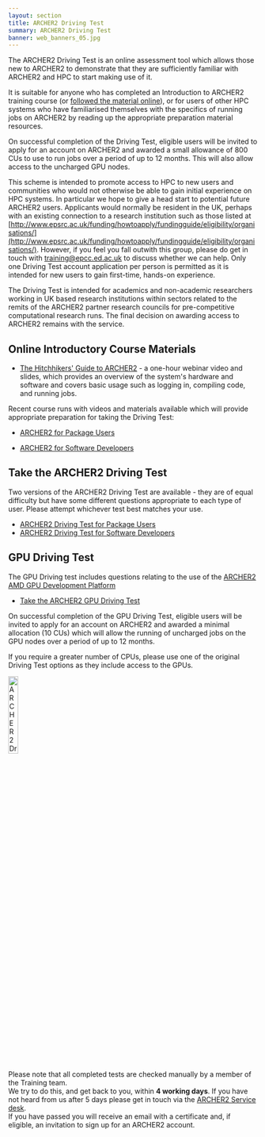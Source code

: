 ```yaml
---
layout: section
title: ARCHER2 Driving Test
summary: ARCHER2 Driving Test
banner: web_banners_05.jpg
---
```



The ARCHER2 Driving Test is an online assessment tool which allows those new to ARCHER2 to demonstrate that they are sufficiently familiar with ARCHER2 and HPC to start making use of it.  

It is suitable for anyone who has completed an Introduction to ARCHER2 training course (or [followed the material online](#online-introductory-course-materials)), or for users of other HPC systems who have familiarised themselves with the specifics of running jobs on ARCHER2 by reading up the appropriate preparation material resources.


On successful completion of the Driving Test, eligible users will be invited to apply for an account on ARCHER2 and awarded a small allowance of 800 CUs to use to run jobs over a period of up to 12 months.  This will also allow access to the uncharged GPU nodes.

This scheme is intended to promote access to HPC to new users and communities who would not otherwise be able to gain initial experience on HPC systems. In particular we hope to give a head start to potential future ARCHER2 users. Applicants would normally be resident in the UK, perhaps with an existing connection to a research institution such as those listed at [http://www.epsrc.ac.uk/funding/howtoapply/fundingguide/eligibility/organisations/](http://www.epsrc.ac.uk/funding/howtoapply/fundingguide/eligibility/organisations/). However, if you feel you fall outwith this group, please do get in touch with [training@epcc.ed.ac.uk](mailto:training@epcc.ed.ac.uk) to discuss whether we can help. Only one Driving Test account application per person is permitted as it is intended for new users to gain first-time, hands-on experience.

The Driving Test is intended for academics and non-academic researchers working in UK based research institutions within sectors related to the remits of the ARCHER2 partner research councils for pre-competitive computational research runs. The final decision on awarding access to ARCHER2 remains with the service. 

## Online Introductory Course Materials

- [The Hitchhikers' Guide to ARCHER2](https://www.archer2.ac.uk/training/courses/220302-hitchhikers-guide/) - a one-hour webinar video and slides, which provides an overview of the system's hardware and software and covers basic usage such as logging in, compiling code, and running jobs.

Recent course runs with videos and materials available which will provide appropriate preparation for taking the Driving Test:
- [ARCHER2 for Package Users](https://www.archer2.ac.uk/training/courses/211202-package-users/)
<!--- [ARCHER2 for Data Scientists](https://www.archer2.ac.uk/training/courses/220228-data-scientists/) -->
- [ARCHER2 for Software Developers](https://www.archer2.ac.uk/training/courses/220131-software-developers/)

## Take the ARCHER2 Driving Test


Two versions of the ARCHER2 Driving Test are available - they are of equal difficulty but have some different questions appropriate to each type of user.  Please attempt whichever test best matches your use.

- [ARCHER2 Driving Test for Package Users](http://www.quia.com/quiz/8151816.html)
- [ARCHER2 Driving Test for Software Developers](http://www.quia.com/quiz/8151812.html)

## GPU Driving Test

The GPU Driving test includes questions relating to the use of the [ARCHER2 AMD GPU Development Platform
](https://docs.archer2.ac.uk/user-guide/gpu/) 

- [Take the ARCHER2 GPU Driving Test](https://www.quia.com/quiz/8519232.html)

On successful completion of the GPU Driving Test, eligible users will be invited to apply for an account on ARCHER2 and awarded a minimal allocation (10 CUs) which will allow the running of uncharged jobs on the GPU nodes over a period of up to 12 months.

If you require a greater number of CPUs, please use one of the original Driving Test options as they include access to the GPUs. 

<img src="{{ site.baseurl }}/img/blog/220124-driving-test-certificate.jpg" alt="ARCHER2 Driving Test Certificate" title="ARCHER2" style="width: 20%"   />



Please note that all completed tests are checked manually by a member of the Training team. <br/>
We try to do this, and get back to you, within **4 working days**. If you have not heard from us after 5 days please get in touch via the [ARCHER2 Service desk](mailto:support@archer2.ac.uk).<br/>
If you have passed you will receive an email with a certificate and, if eligible, an invitation to sign up for an ARCHER2 account.

